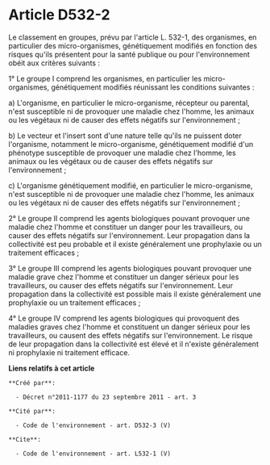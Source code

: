 # Article D532-2

Le classement en groupes, prévu par l'article L. 532-1, des organismes, en particulier des micro-organismes, génétiquement
modifiés en fonction des risques qu'ils présentent pour la santé publique ou pour l'environnement obéit aux critères
suivants : 

1° Le groupe I comprend les organismes, en particulier les micro-organismes, génétiquement modifiés réunissant les conditions
suivantes : 

a) L'organisme, en particulier le micro-organisme, récepteur ou parental, n'est susceptible ni de provoquer une maladie chez
l'homme, les animaux ou les végétaux ni de causer des effets négatifs sur l'environnement ; 

b) Le vecteur et l'insert sont d'une nature telle qu'ils ne puissent doter l'organisme, notamment le micro-organisme,
génétiquement modifié d'un phénotype susceptible de provoquer une maladie chez l'homme, les animaux ou les végétaux ou de
causer des effets négatifs sur l'environnement ; 

c) L'organisme génétiquement modifié, en particulier le micro-organisme, n'est susceptible ni de provoquer une maladie chez
l'homme, les animaux ou les végétaux ni de causer des effets négatifs sur l'environnement ; 

2° Le groupe II comprend les agents biologiques pouvant provoquer une maladie chez l'homme et constituer un danger pour les
travailleurs, ou causer des effets négatifs sur l'environnement. Leur propagation dans la collectivité est peu probable et il
existe généralement une prophylaxie ou un traitement efficaces ; 

3° Le groupe III comprend les agents biologiques pouvant provoquer une maladie grave chez l'homme et constituer un danger
sérieux pour les travailleurs, ou causer des effets négatifs sur l'environnement. Leur propagation dans la collectivité est
possible mais il existe généralement une prophylaxie ou un traitement efficaces ; 

4° Le groupe IV comprend les agents biologiques qui provoquent des maladies graves chez l'homme et constituent un danger
sérieux pour les travailleurs, ou causent des effets négatifs sur l'environnement. Le risque de leur propagation dans la
collectivité est élevé et il n'existe généralement ni prophylaxie ni traitement efficace.

**Liens relatifs à cet article**

	**Créé par**:

	  - Décret n°2011-1177 du 23 septembre 2011 - art. 3

	**Cité par**:

	  - Code de l'environnement - art. D532-3 (V)

	**Cite**:

	  - Code de l'environnement - art. L532-1 (V)
